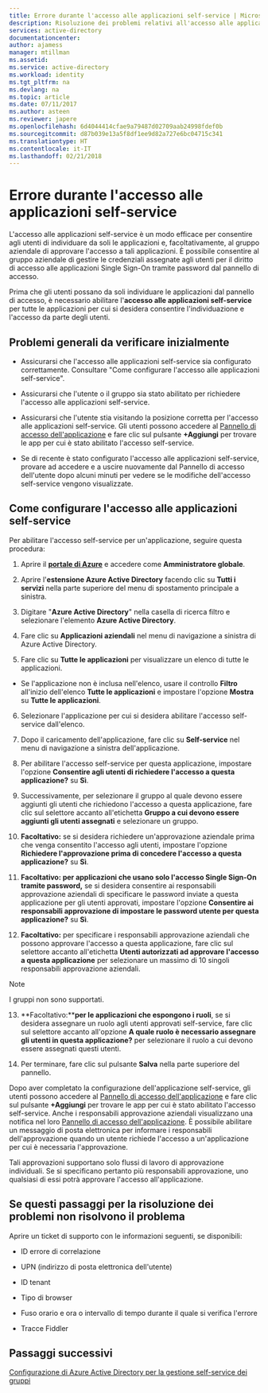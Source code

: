 ```yaml
---
title: Errore durante l'accesso alle applicazioni self-service | Microsoft Docs
description: Risoluzione dei problemi relativi all'accesso alle applicazioni self-service
services: active-directory
documentationcenter: 
author: ajamess
manager: mtillman
ms.assetid: 
ms.service: active-directory
ms.workload: identity
ms.tgt_pltfrm: na
ms.devlang: na
ms.topic: article
ms.date: 07/11/2017
ms.author: asteen
ms.reviewer: japere
ms.openlocfilehash: 6d4044414cfae9a79487d02709aab24998fdef0b
ms.sourcegitcommit: d87b039e13a5f8df1ee9d82a727e6bc04715c341
ms.translationtype: HT
ms.contentlocale: it-IT
ms.lasthandoff: 02/21/2018
---
```

# <a name="problem-using-self-service-application-access"></a>Errore durante l'accesso alle applicazioni self-service

L'accesso alle applicazioni self-service è un modo efficace per consentire agli utenti di individuare da soli le applicazioni e, facoltativamente, al gruppo aziendale di approvare l'accesso a tali applicazioni. È possibile consentire al gruppo aziendale di gestire le credenziali assegnate agli utenti per il diritto di accesso alle applicazioni Single Sign-On tramite password dal pannello di accesso.

Prima che gli utenti possano da soli individuare le applicazioni dal pannello di accesso, è necessario abilitare l'**accesso alle applicazioni self-service** per tutte le applicazioni per cui si desidera consentire l'individuazione e l'accesso da parte degli utenti.

## <a name="general-issues-to-check-first"></a>Problemi generali da verificare inizialmente

-   Assicurarsi che l'accesso alle applicazioni self-service sia configurato correttamente. Consultare "Come configurare l'accesso alle applicazioni self-service".

-   Assicurarsi che l'utente o il gruppo sia stato abilitato per richiedere l'accesso alle applicazioni self-service.

-   Assicurarsi che l'utente stia visitando la posizione corretta per l'accesso alle applicazioni self-service. Gli utenti possono accedere al [Pannello di accesso dell'applicazione](https://myapps.microsoft.com/) e fare clic sul pulsante **+Aggiungi** per trovare le app per cui è stato abilitato l'accesso self-service.

-   Se di recente è stato configurato l'accesso alle applicazioni self-service, provare ad accedere e a uscire nuovamente dal Pannello di accesso dell'utente dopo alcuni minuti per vedere se le modifiche dell'accesso self-service vengono visualizzate.

## <a name="how-to-configure-self-service-application-access"></a>Come configurare l'accesso alle applicazioni self-service

Per abilitare l'accesso self-service per un'applicazione, seguire questa procedura:

1.  Aprire il [**portale di Azure**](https://portal.azure.com/) e accedere come **Amministratore globale**.

2.  Aprire l'**estensione Azure Active Directory** facendo clic su **Tutti i servizi** nella parte superiore del menu di spostamento principale a sinistra.

3.  Digitare "**Azure Active Directory**" nella casella di ricerca filtro e selezionare l'elemento **Azure Active Directory**.

4.  Fare clic su **Applicazioni aziendali** nel menu di navigazione a sinistra di Azure Active Directory.

5.  Fare clic su **Tutte le applicazioni** per visualizzare un elenco di tutte le applicazioni.

  * Se l'applicazione non è inclusa nell'elenco, usare il controllo **Filtro** all'inizio dell'elenco **Tutte le applicazioni** e impostare l'opzione **Mostra** su **Tutte le applicazioni**.

6.  Selezionare l'applicazione per cui si desidera abilitare l'accesso self-service dall'elenco.

7.  Dopo il caricamento dell'applicazione, fare clic su **Self-service** nel menu di navigazione a sinistra dell'applicazione.

8.  Per abilitare l'accesso self-service per questa applicazione, impostare l'opzione **Consentire agli utenti di richiedere l'accesso a questa applicazione?** su **Sì**.

9.  Successivamente, per selezionare il gruppo al quale devono essere aggiunti gli utenti che richiedono l'accesso a questa applicazione, fare clic sul selettore accanto all'etichetta **Gruppo a cui devono essere aggiunti gli utenti assegnati** e selezionare un gruppo.

10. **Facoltativo:** se si desidera richiedere un'approvazione aziendale prima che venga consentito l'accesso agli utenti, impostare l'opzione **Richiedere l'approvazione prima di concedere l'accesso a questa applicazione?** su **Sì**.

11. **Facoltativo: per applicazioni che usano solo l'accesso Single Sign-On tramite password,** se si desidera consentire ai responsabili approvazione aziendali di specificare le password inviate a questa applicazione per gli utenti approvati, impostare l'opzione **Consentire ai responsabili approvazione di impostare le password utente per questa applicazione?** su **Sì**.

12. **Facoltativo:** per specificare i responsabili approvazione aziendali che possono approvare l'accesso a questa applicazione, fare clic sul selettore accanto all'etichetta **Utenti autorizzati ad approvare l'accesso a questa applicazione** per selezionare un massimo di 10 singoli responsabili approvazione aziendali.

 >[!NOTE]
 > I gruppi non sono supportati.
 >
 >

13. **Facoltativo:****per le applicazioni che espongono i ruoli**, se si desidera assegnare un ruolo agli utenti approvati self-service, fare clic sul selettore accanto all'opzione **A quale ruolo è necessario assegnare gli utenti in questa applicazione?** per selezionare il ruolo a cui devono essere assegnati questi utenti.

14. Per terminare, fare clic sul pulsante **Salva** nella parte superiore del pannello.

Dopo aver completato la configurazione dell'applicazione self-service, gli utenti possono accedere al [Pannello di accesso dell'applicazione](https://myapps.microsoft.com/) e fare clic sul pulsante **+Aggiungi** per trovare le app per cui è stato abilitato l'accesso self-service. Anche i responsabili approvazione aziendali visualizzano una notifica nel loro [Pannello di accesso dell'applicazione](https://myapps.microsoft.com/). È possibile abilitare un messaggio di posta elettronica per informare i responsabili dell'approvazione quando un utente richiede l'accesso a un'applicazione per cui è necessaria l'approvazione. 

Tali approvazioni supportano solo flussi di lavoro di approvazione individuali. Se si specificano pertanto più responsabili approvazione, uno qualsiasi di essi potrà approvare l'accesso all'applicazione.

## <a name="if-these-troubleshooting-steps-do-not-resolve-the-issue"></a>Se questi passaggi per la risoluzione dei problemi non risolvono il problema 

Aprire un ticket di supporto con le informazioni seguenti, se disponibili:

-   ID errore di correlazione

-   UPN (indirizzo di posta elettronica dell'utente)

-   ID tenant

-   Tipo di browser

-   Fuso orario e ora o intervallo di tempo durante il quale si verifica l'errore

-   Tracce Fiddler

## <a name="next-steps"></a>Passaggi successivi
[Configurazione di Azure Active Directory per la gestione self-service dei gruppi](active-directory-accessmanagement-self-service-group-management.md)
